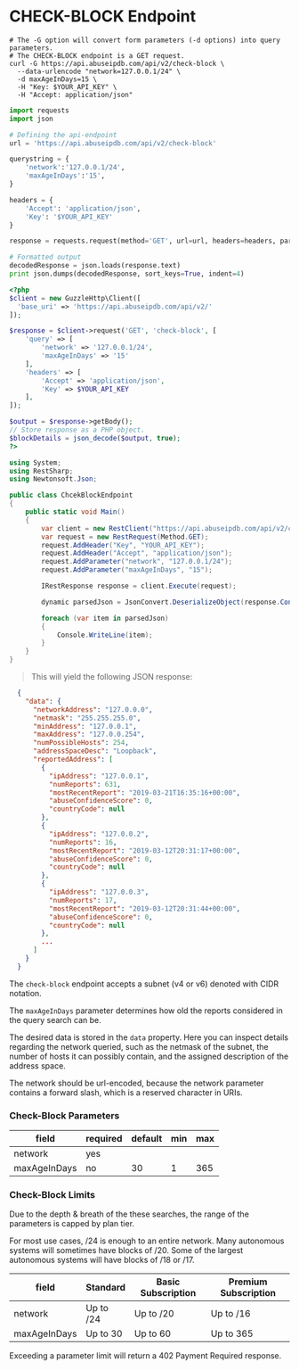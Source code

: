 # CHECK-BLOCK Endpoint

```shell
# The -G option will convert form parameters (-d options) into query parameters.
# The CHECK-BLOCK endpoint is a GET request.
curl -G https://api.abuseipdb.com/api/v2/check-block \
  --data-urlencode "network=127.0.0.1/24" \
  -d maxAgeInDays=15 \
  -H "Key: $YOUR_API_KEY" \
  -H "Accept: application/json"
```

```python
import requests
import json

# Defining the api-endpoint
url = 'https://api.abuseipdb.com/api/v2/check-block'

querystring = {
    'network':'127.0.0.1/24',
    'maxAgeInDays':'15',
}

headers = {
    'Accept': 'application/json',
    'Key': '$YOUR_API_KEY'
}

response = requests.request(method='GET', url=url, headers=headers, params=querystring)

# Formatted output
decodedResponse = json.loads(response.text)
print json.dumps(decodedResponse, sort_keys=True, indent=4)
```

```php
<?php
$client = new GuzzleHttp\Client([
  'base_uri' => 'https://api.abuseipdb.com/api/v2/'
]);

$response = $client->request('GET', 'check-block', [
	'query' => [
		'network' => '127.0.0.1/24',
		'maxAgeInDays' => '15'
	],
	'headers' => [
        'Accept' => 'application/json',
        'Key' => $YOUR_API_KEY
    ],
]);

$output = $response->getBody();
// Store response as a PHP object.
$blockDetails = json_decode($output, true);
?>
```

```csharp
using System;
using RestSharp;
using Newtonsoft.Json;

public class ChcekBlockEndpoint
{
    public static void Main()
    {
        var client = new RestClient("https://api.abuseipdb.com/api/v2/check-block");
        var request = new RestRequest(Method.GET);
        request.AddHeader("Key", "YOUR_API_KEY");
        request.AddHeader("Accept", "application/json");
        request.AddParameter("network", "127.0.0.1/24");
        request.AddParameter("maxAgeInDays", "15");

        IRestResponse response = client.Execute(request);

        dynamic parsedJson = JsonConvert.DeserializeObject(response.Content);

        foreach (var item in parsedJson)
        {
            Console.WriteLine(item);
        }
    }
}
```

> This will yield the following JSON response:

```json
  {
    "data": {
      "networkAddress": "127.0.0.0",
      "netmask": "255.255.255.0",
      "minAddress": "127.0.0.1",
      "maxAddress": "127.0.0.254",
      "numPossibleHosts": 254,
      "addressSpaceDesc": "Loopback",
      "reportedAddress": [
        {
          "ipAddress": "127.0.0.1",
          "numReports": 631,
          "mostRecentReport": "2019-03-21T16:35:16+00:00",
          "abuseConfidenceScore": 0,
          "countryCode": null
        },
        {
          "ipAddress": "127.0.0.2",
          "numReports": 16,
          "mostRecentReport": "2019-03-12T20:31:17+00:00",
          "abuseConfidenceScore": 0,
          "countryCode": null
        },
        {
          "ipAddress": "127.0.0.3",
          "numReports": 17,
          "mostRecentReport": "2019-03-12T20:31:44+00:00",
          "abuseConfidenceScore": 0,
          "countryCode": null
        },
        ...
      ]
    }
  }
```

The `check-block` endpoint accepts a subnet (v4 or v6) denoted with CIDR notation.

The `maxAgeInDays` parameter determines how old the reports considered in the query search can be.

The desired data is stored in the `data` property. Here you can inspect details regarding the network queried, such as the netmask of the subnet, the number of hosts it can possibly contain, and the assigned description of the address space.

The network should be url-encoded, because the network parameter contains a forward slash, which is a reserved character in URIs.

### Check-Block Parameters

| field        | required | default | min | max |
|--------------|----------|---------|-----|-----|
| network      | yes      |         |     |     |
| maxAgeInDays | no       | 30      | 1   | 365 |

### Check-Block Limits

Due to the depth & breath of the these searches, the range of the parameters is capped by plan tier.

For most use cases, /24 is enough to an entire network. Many autonomous systems will sometimes have blocks of /20. Some of the largest autonomous systems will have blocks of /18 or /17.

| field        | Standard  | Basic Subscription | Premium Subscription |
|--------------|-----------|--------------------|----------------------|
| network      | Up to /24 | Up to /20          | Up to /16            |
| maxAgeInDays | Up to 30  | Up to 60           | Up to 365            |

Exceeding a parameter limit will return a 402 Payment Required response.

